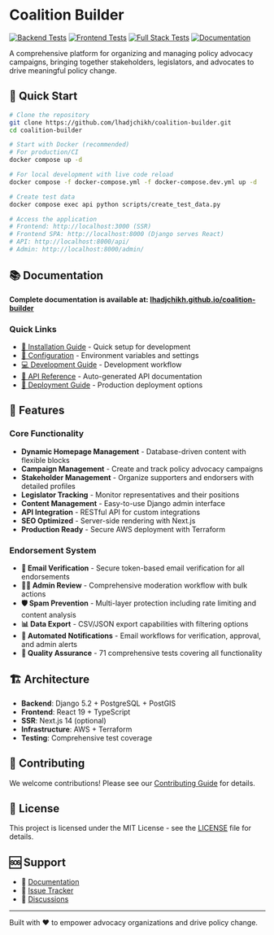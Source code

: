 # Coalition Builder

[![Backend Tests](https://github.com/lhadjchikh/coalition-builder/actions/workflows/test_backend.yml/badge.svg)](https://github.com/lhadjchikh/coalition-builder/actions/workflows/test_backend.yml)
[![Frontend Tests](https://github.com/lhadjchikh/coalition-builder/actions/workflows/test_frontend.yml/badge.svg)](https://github.com/lhadjchikh/coalition-builder/actions/workflows/test_frontend.yml)
[![Full Stack Tests](https://github.com/lhadjchikh/coalition-builder/actions/workflows/test_fullstack.yml/badge.svg)](https://github.com/lhadjchikh/coalition-builder/actions/workflows/test_fullstack.yml)
[![Documentation](https://img.shields.io/badge/docs-GitHub%20Pages-blue)](https://lhadjchikh.github.io/coalition-builder/)

A comprehensive platform for organizing and managing policy advocacy campaigns, bringing together stakeholders, legislators, and advocates to drive meaningful policy change.

## 🚀 Quick Start

```bash
# Clone the repository
git clone https://github.com/lhadjchikh/coalition-builder.git
cd coalition-builder

# Start with Docker (recommended)
# For production/CI
docker compose up -d

# For local development with live code reload
docker compose -f docker-compose.yml -f docker-compose.dev.yml up -d

# Create test data
docker compose exec api python scripts/create_test_data.py

# Access the application
# Frontend: http://localhost:3000 (SSR)
# Frontend SPA: http://localhost:8000 (Django serves React)
# API: http://localhost:8000/api/
# Admin: http://localhost:8000/admin/
```

## 📚 Documentation

**Complete documentation is available at: [lhadjchikh.github.io/coalition-builder](https://lhadjchikh.github.io/coalition-builder/)**

### Quick Links

- [📖 Installation Guide](https://lhadjchikh.github.io/coalition-builder/installation/) - Quick setup for development
- [🔧 Configuration](https://lhadjchikh.github.io/coalition-builder/configuration/) - Environment variables and settings
- [💻 Development Guide](https://lhadjchikh.github.io/coalition-builder/development/) - Development workflow
- [📡 API Reference](https://lhadjchikh.github.io/coalition-builder/api/) - Auto-generated API documentation
- [🚀 Deployment Guide](https://lhadjchikh.github.io/coalition-builder/deployment/) - Production deployment options

## 🌟 Features

### Core Functionality

- **Dynamic Homepage Management** - Database-driven content with flexible blocks
- **Campaign Management** - Create and track policy advocacy campaigns
- **Stakeholder Management** - Organize supporters and endorsers with detailed profiles
- **Legislator Tracking** - Monitor representatives and their positions
- **Content Management** - Easy-to-use Django admin interface
- **API Integration** - RESTful API for custom integrations
- **SEO Optimized** - Server-side rendering with Next.js
- **Production Ready** - Secure AWS deployment with Terraform

### Endorsement System

- **🔐 Email Verification** - Secure token-based email verification for all endorsements
- **👨‍💼 Admin Review** - Comprehensive moderation workflow with bulk actions
- **🛡️ Spam Prevention** - Multi-layer protection including rate limiting and content analysis
- **📊 Data Export** - CSV/JSON export capabilities with filtering options
- **📧 Automated Notifications** - Email workflows for verification, approval, and admin alerts
- **🧪 Quality Assurance** - 71 comprehensive tests covering all functionality

## 🏗️ Architecture

- **Backend**: Django 5.2 + PostgreSQL + PostGIS
- **Frontend**: React 19 + TypeScript
- **SSR**: Next.js 14 (optional)
- **Infrastructure**: AWS + Terraform
- **Testing**: Comprehensive test coverage

## 🤝 Contributing

We welcome contributions! Please see our [Contributing Guide](docs/contributing/guide.md) for details.

## 📄 License

This project is licensed under the MIT License - see the [LICENSE](LICENSE) file for details.

## 🆘 Support

- 📖 [Documentation](https://lhadjchikh.github.io/coalition-builder/)
- 🐛 [Issue Tracker](https://github.com/lhadjchikh/coalition-builder/issues)
- 💬 [Discussions](https://github.com/lhadjchikh/coalition-builder/discussions)

---

Built with ❤️ to empower advocacy organizations and drive policy change.
